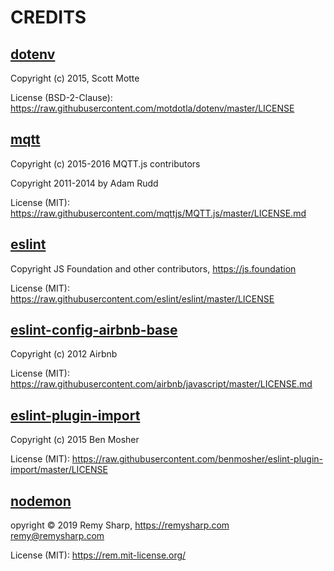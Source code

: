 # CREDITS

## [dotenv](https://www.npmjs.com/package/dotenv)

Copyright (c) 2015, Scott Motte

License (BSD-2-Clause):
https://raw.githubusercontent.com/motdotla/dotenv/master/LICENSE

## [mqtt](https://www.npmjs.com/package/mqtt)

Copyright (c) 2015-2016 MQTT.js contributors

Copyright 2011-2014 by Adam Rudd

License (MIT):
https://raw.githubusercontent.com/mqttjs/MQTT.js/master/LICENSE.md

## [eslint](https://www.npmjs.com/package/eslint)

Copyright JS Foundation and other contributors, https://js.foundation

License (MIT): https://raw.githubusercontent.com/eslint/eslint/master/LICENSE

## [eslint-config-airbnb-base](https://www.npmjs.com/package/eslint-config-airbnb-base)

Copyright (c) 2012 Airbnb

License (MIT):
https://raw.githubusercontent.com/airbnb/javascript/master/LICENSE.md

## [eslint-plugin-import](https://www.npmjs.com/package/eslint-plugin-import)

Copyright (c) 2015 Ben Mosher

License (MIT):
https://raw.githubusercontent.com/benmosher/eslint-plugin-import/master/LICENSE

## [nodemon](https://www.npmjs.com/package/nodemon)

opyright © 2019 Remy Sharp, https://remysharp.com <remy@remysharp.com>

License (MIT): https://rem.mit-license.org/
